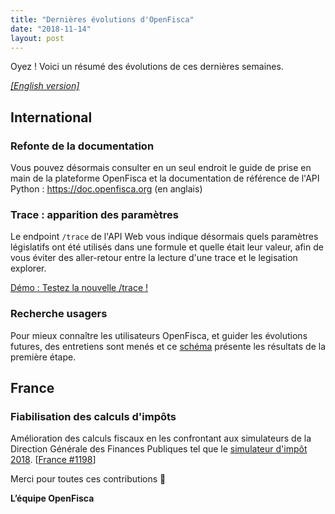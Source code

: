 ```yaml
---
title: "Dernières évolutions d'OpenFisca"
date: "2018-11-14"
layout: post
---
```


Oyez ! Voici un résumé des évolutions de ces dernières semaines.

<!--more-->

[_[English version]_](/en/news/2018-11-14-news)

## International

### Refonte de la documentation

Vous pouvez désormais consulter en un seul endroit le guide de prise en main de la plateforme OpenFisca et la documentation de référence de l'API Python : https://doc.openfisca.org (en anglais)

### Trace : apparition des paramètres

Le endpoint `/trace` de l'API Web vous indique désormais quels paramètres législatifs ont été utilisés dans une formule et quelle était leur valeur, afin de vous éviter des aller-retour entre la lecture d'une trace et le legisation explorer.

[Démo : Testez la nouvelle /trace !](https://demo.openfisca.org/legislation/swagger#operations-Calculations-trace)

### Recherche usagers

Pour mieux connaître les utilisateurs OpenFisca, et guider les évolutions futures, des entretiens sont menés et ce [schéma](https://drive.google.com/file/d/1-OiVfK0ohxO9qIEJ11gxYKi1_59VJ6oj/view) présente les résultats de la première étape.


## France

### Fiabilisation des calculs d'impôts

Amélioration des calculs fiscaux en les confrontant aux simulateurs de la Direction Générale des Finances Publiques tel que le [simulateur d'impôt 2018](https://www3.impots.gouv.fr/simulateur/calcul_impot/2018/complet/index.htm). [[France #1198](https://github.com/openfisca/openfisca-france/pull/1198)]

Merci pour toutes ces contributions 🙌


**L’équipe OpenFisca**
